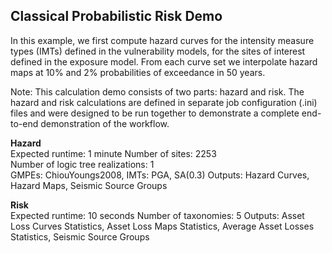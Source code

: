 Classical Probabilistic Risk Demo
---------------------------------

In this example, we first compute hazard curves for the intensity measure types (IMTs)
defined in the vulnerability models, for the sites of interest defined in the exposure model.
From each curve set we interpolate hazard maps at 10% and 2% probabilities of exceedance
in 50 years.

Note: This calculation demo consists of two parts: hazard and risk. The hazard and risk 
calculations are defined in separate job configuration (.ini) files and were designed to be 
run together to demonstrate a complete end-to-end demonstration of the workflow.

**Hazard**  
Expected runtime: 1 minute
Number of sites: 2253  
Number of logic tree realizations: 1  
GMPEs: ChiouYoungs2008, 
IMTs: PGA, SA(0.3)
Outputs: Hazard Curves, Hazard Maps, Seismic Source Groups

**Risk**  
Expected runtime: 10 seconds
Number of taxonomies: 5 
Outputs: Asset Loss Curves Statistics, Asset Loss Maps Statistics, Average Asset Losses Statistics, Seismic Source Groups


